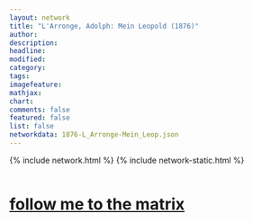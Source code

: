 ```yaml
---
layout: network
title: "L'Arronge, Adolph: Mein Leopold (1876)"
author:
description:
headline:
modified:
category:
tags: 
imagefeature: 
mathjax: 
chart: 
comments: false
featured: false
list: false
networkdata: 1876-L_Arronge-Mein_Leop.json
---
```

{% include network.html %}
{% include network-static.html %}
<div class="row">
  <div class="small-5 small-centered columns"><a href="/matrix197"><h1>follow me to the matrix</h1></a>
</div>
</div>
